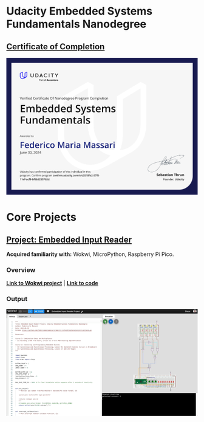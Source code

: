 # Udacity Embedded Systems Fundamentals Nanodegree

## [Certificate of Completion](https://www.udacity.com/certificate/e/c3518fe2-07f8-11ef-acf8-bf6b5235762d)

![Certificate of Completion](certificate-of-completion.png)

# Core Projects

## [Project: Embedded Input Reader](projects/p1/p1-embedded-input-reader.md)

__Acquired familiarity with:__ Wokwi, MicroPython, Raspberry Pi Pico.

### Overview

__[Link to Wokwi project](https://wokwi.com/projects/402048833643264001)__ | __[Link to code](./projects/p1/main.py)__

### Output

![Embedded Input Reader Output](./projects/p1/img/mov0.gif)
